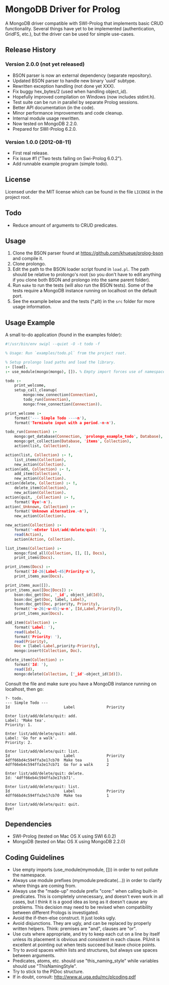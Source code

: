# MongoDB Driver for Prolog

A MongoDB driver compatible with SWI-Prolog that implements basic CRUD
functionality. Several things have yet to be implemented (authentication,
GridFS, etc.), but the driver can be used for simple use-cases.

## Release History

### Version 2.0.0 (not yet released)

 * BSON parser is now an external dependency (separate repository).
 * Updated BSON parser to handle new binary 'uuid' subtype.
 * Rewritten exception handling (not done yet XXX).
 * Fix buggy hex_bytes/2 (used when handling object_id).
 * Hopefully improved compilation on Windows (now includes stdint.h).
 * Test suite can be run in parallel by separate Prolog sessions.
 * Better API documentation (in the code).
 * Minor performance improvements and code cleanup.
 * Internal module usage rewritten.
 * Now tested on MongoDB 2.2.0.
 * Prepared for SWI-Prolog 6.2.0.

### Version 1.0.0 (2012-08-11)

 * First real release.
 * Fix issue #1 ("Two tests failing on Swi-Prolog 6.0.2").
 * Add runnable example program (simple todo).

## License

Licensed under the MIT license which can be found in the file
`LICENSE` in the project root.

## Todo

 * Reduce amount of arguments to CRUD predicates.

## Usage

 1. Clone the BSON parser found at <https://github.com/khueue/prolog-bson>
    and compile it.
 2. Clone prolongo.
 3. Edit the path to the BSON loader script found in `load.pl`. The path
    should be relative to prolongo's root (so you don't have to edit
    anything if you clone both BSON and prolongo into the same parent
    folder).
 4. Run `make` to run the tests (will also run the BSON tests). Some
    of the tests require a MongoDB instance running on localhost on the
    default port.
 5. See the example below and the tests (*.plt) in the `src` folder for
    more usage information.

## Usage Example

A small to-do application (found in the examples folder):

```prolog
#!/usr/bin/env swipl --quiet -O -t todo -f

% Usage: Run `examples/todo.pl` from the project root.

% Setup prolongo load paths and load the library.
:- [load].
:- use_module(mongo(mongo), []). % Empty import forces use of namespace.

todo :-
    print_welcome,
    setup_call_cleanup(
        mongo:new_connection(Connection),
        todo_run(Connection),
        mongo:free_connection(Connection)).

print_welcome :-
    format('--- Simple Todo ---~n'),
    format('Terminate input with a period.~n~n').

todo_run(Connection) :-
    mongo:get_database(Connection, 'prolongo_example_todo', Database),
    mongo:get_collection(Database, 'items', Collection),
    action(list, Collection).

action(list, Collection) :- !,
    list_items(Collection),
    new_action(Collection).
action(add, Collection) :- !,
    add_item(Collection),
    new_action(Collection).
action(delete, Collection) :- !,
    delete_item(Collection),
    new_action(Collection).
action(quit, _Collection) :- !,
    format('Bye!~n').
action(_Unknown, Collection) :-
    format('Unknown alternative.~n'),
    new_action(Collection).

new_action(Collection) :-
    format('~nEnter list/add/delete/quit: '),
    read(Action),
    action(Action, Collection).

list_items(Collection) :-
    mongo:find_all(Collection, [], [], Docs),
    print_items(Docs).

print_items(Docs) :-
    format('Id~26|Label~45|Priority~n'),
    print_items_aux(Docs).

print_items_aux([]).
print_items_aux([Doc|Docs]) :-
    bson:doc_get(Doc, '_id', object_id(Id)),
    bson:doc_get(Doc, label, Label),
    bson:doc_get(Doc, priority, Priority),
    format('~w~26|~w~45|~w~n', [Id,Label,Priority]),
    print_items_aux(Docs).

add_item(Collection) :-
    format('Label: '),
    read(Label),
    format('Priority: '),
    read(Priority),
    Doc = [label-Label,priority-Priority],
    mongo:insert(Collection, Doc).

delete_item(Collection) :-
    format('Id: '),
    read(Id),
    mongo:delete(Collection, ['_id'-object_id(Id)]).
```

Consult the file and make sure you have a MongoDB instance running on
localhost, then go:

    ?- todo.
    --- Simple Todo ---
    Id                        Label              Priority

    Enter list/add/delete/quit: add.
    Label: 'Make tea'.
    Priority: 1.

    Enter list/add/delete/quit: add.
    Label: 'Go for a walk'.
    Priority: 2.

    Enter list/add/delete/quit: list.
    Id                        Label              Priority
    4dff66bd4c594ffa3e17cb70  Make tea           1
    4dff66eb4c594ffa3e17cb71  Go for a walk      2

    Enter list/add/delete/quit: delete.
    Id: '4dff66eb4c594ffa3e17cb71'.

    Enter list/add/delete/quit: list.
    Id                        Label              Priority
    4dff66bd4c594ffa3e17cb70  Make tea           1

    Enter list/add/delete/quit: quit.
    Bye!

## Dependencies

 * SWI-Prolog (tested on Mac OS X using SWI 6.0.2)
 * MongoDB (tested on Mac OS X using MongoDB 2.2.0)

## Coding Guidelines

 * Use empty imports (use_module(mymodule, [])) in order to not
   pollute the namespace.
 * Always use module prefixes (mymodule:predicate(...)) in order to
   clarify where things are coming from.
 * Always use the "made-up" module prefix "core:" when calling
   built-in predicates. This is completely unnecessary, and doesn't even
   work in all cases, but I think it is a good idea as long as it doesn't
   cause any problems. This decision may need to be revised when
   compatibility between different Prologs is investigated.
 * Avoid the if-then-else construct. It just looks ugly.
 * Avoid disjunctions. They are ugly, and can be replaced by properly
   written helpers. Think: premises are "and", clauses are "or".
 * Use cuts where appropriate, and try to keep each cut on a line by
   itself unless its placement is obvious and consistent in each clause.
   PlUnit is excellent at pointing out when tests succeed but leave
   choice points.
 * Try to avoid spaces within lists and structures, but always use
   spaces between arguments.
 * Predicates, atoms, etc. should use "this_naming_style" while variables
   should use "ThisNamingStyle".
 * Try to stick to the PlDoc structure.
 * If in doubt, consult: <http://www.ai.uga.edu/mc/plcoding.pdf>
